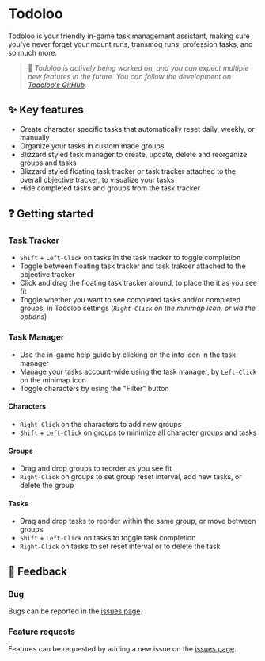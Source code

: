 # Todoloo
Todoloo is your friendly in-game task management assistant, making sure you've never forget your mount runs, transmog runs, profession tasks, and so much more.

> 🚧 *Todoloo is actively being worked on, and you can expect multiple new features in the future.
> You can follow the development on [Todoloo's GitHub](https://github.com/Todoloo-WoW/Todoloo).*

## ✨ Key features
* Create character specific tasks that automatically reset daily, weekly, or manually
* Organize your tasks in custom made groups
* Blizzard styled task manager to create, update, delete and reorganize groups and tasks
* Blizzard styled floating task tracker or task tracker attached to the overall objective tracker, to visualize your tasks
* Hide completed tasks and groups from the task tracker

## ❓ Getting started
### Task Tracker
* `Shift` + `Left-Click` on tasks in the task tracker to toggle completion
* Toggle between floating task tracker and task trakcer attached to the objective tracker
* Click and drag the floating task tracker around, to place the it as you see fit
* Toggle whether you want to see completed tasks and/or completed groups, in Todoloo settings (_`Right-Click` on the minimap icon, or via the options_)

### Task Manager
* Use the in-game help guide by clicking on the info icon in the task manager
* Manage your tasks account-wide using the task manager, by `Left-Click` on the minimap icon
* Toggle characters by using the "Filter" button

#### Characters
* `Right-Click` on the characters to add new groups
* `Shift` + `Left-Click` on groups to minimize all character groups and tasks

#### Groups
* Drag and drop groups to reorder as you see fit
* `Right-Click` on groups to set group reset interval, add new tasks, or delete the group

#### Tasks
* Drag and drop tasks to reorder within the same group, or move between groups
* `Shift` + `Left-Click` on tasks to toggle task completion
* `Right-Click` on tasks to set reset interval or to delete the task

## 📣 Feedback
### Bug
Bugs can be reported in the [issues page](https://github.com/Todoloo-WoW/Todoloo/issues).

### Feature requests
Features can be requested by adding a new issue on the [issues page](https://github.com/Todoloo-WoW/Todoloo/issues).